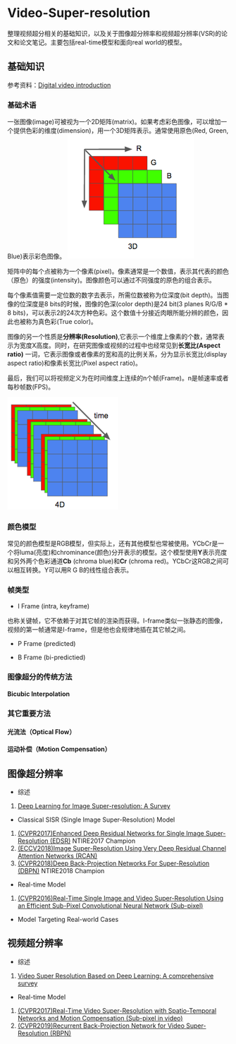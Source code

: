 # Video-Super-resolution
整理视频超分相关的基础知识，以及关于图像超分辨率和视频超分辨率(VSR)的论文和论文笔记。主要包括real-time模型和面向real world的模型。
## 基础知识
参考资料：[Digital video introduction](https://github.com/leandromoreira/digital_video_introduction)
### 基础术语
一张图像(image)可被视为一个2D矩阵(matrix)。如果考虑彩色图像，可以增加一个提供色彩的维度(dimension)，用一个3D矩阵表示。通常使用原色(Red, Green, Blue)表示彩色图像。
![三维图像矩阵](https://github.com/Yuehan717/Video-Super-resolution/blob/main/image/3D.png)

矩阵中的每个点被称为一个像素(pixel)。像素通常是一个数值，表示其代表的颜色（原色）的强度(intensity)。图像颜色可以通过不同强度的原色的组合表示。

每个像素值需要一定位数的数字去表示，所需位数被称为位深度(bit depth)。当图像的位深度是8 bits的时候，图像的色深(color depth)是24 bit(3 planes R/G/B * 8 bits)，可以表示2的24次方种色彩。这个数值十分接近肉眼所能分辨的颜色，因此也被称为真色彩(True color)。

图像的另一个性质是**分辨率(Resolution)**,它表示一个维度上像素的个数，通常表示为宽度X高度。同时，在研究图像或视频的过程中也经常见到**长宽比(Aspect ratio)** 一词，它表示图像或者像素的宽和高的比例关系，分为显示长宽比(display aspect ratio)和像素长宽比(Pixel aspect ratio)。

最后，我们可以将视频定义为在时间维度上连续的n个帧(Frame)。n是帧速率或者每秒帧数(FPS)。

![Frames](https://github.com/Yuehan717/Video-Super-resolution/blob/main/image/video.png)

### 颜色模型
常见的颜色模型是RGB模型，但实际上，还有其他模型也常被使用。YCbCr是一个将luma(亮度)和chrominance(颜色)分开表示的模型。这个模型使用**Y**表示亮度和另外两个色彩通道**Cb** (chroma blue)和**Cr** (chroma red)。YCbCr这RGB之间可以相互转换。Y可以用R G B的线性组合表示。

### 帧类型
+ I Frame (intra, keyframe)

也称关键帧，它不依赖于对其它帧的渲染而获得。I-frame类似一张静态的图像，视频的第一帧通常是I-frame，但是他也会规律地插在其它帧之间。
+ P Frame (predicted)

+ B Frame (bi-predictied)

### 图像超分的传统方法
#### Bicubic Interpolation
### 其它重要方法
#### 光流法（Optical Flow）
#### 运动补偿（Motion Compensation）
## 图像超分辨率
+ 综述

1. [Deep Learning for Image Super-resolution: A Survey](https://ieeexplore.ieee.org/abstract/document/9044873)
+ Classical SISR (Single Image Super-Resolution) Model

1. [(CVPR2017)Enhanced Deep Residual Networks for Single Image Super-Resolution (EDSR)](https://github.com/Yuehan717/Video-Super-resolution/blob/main/Notes/EDSR.md) NTIRE2017 Champion
2. [(ECCV2018)Image Super-Resolution Using Very Deep Residual Channel Attention Networks (RCAN)](https://github.com/yulunzhang/RCAN)
3. [(CVPR2018)Deep Back-Projection Networks For Super-Resolution (DBPN)](https://openaccess.thecvf.com/content_cvpr_2018/html/Haris_Deep_Back-Projection_Networks_CVPR_2018_paper.html) NTIRE2018 Champion
+ Real-time Model

1. [(CVPR2016)Real-Time Single Image and Video Super-Resolution Using an Efficient Sub-Pixel Convolutional Neural Network (Sub-pixel)](https://www.cv-foundation.org/openaccess/content_cvpr_2016/papers/Shi_Real-Time_Single_Image_CVPR_2016_paper.pdf)
+ Model Targeting Real-world Cases

## 视频超分辨率
+ 综述

1. [Video Super Resolution Based on Deep Learning: A comprehensive survey](https://arxiv.org/abs/2007.12928)
+ Real-time Model

1. [(CVPR2017)Real-Time Video Super-Resolution with Spatio-Temporal Networks and Motion Compensation (Sub-pixel in video)](https://openaccess.thecvf.com/content_cvpr_2017/html/Caballero_Real-Time_Video_Super-Resolution_CVPR_2017_paper.html)
2. [(CVPR2019)Recurrent Back-Projection Network for Video Super-Resolution (RBPN)](https://openaccess.thecvf.com/content_CVPR_2019/html/Haris_Recurrent_Back-Projection_Network_for_Video_Super-Resolution_CVPR_2019_paper.html)
